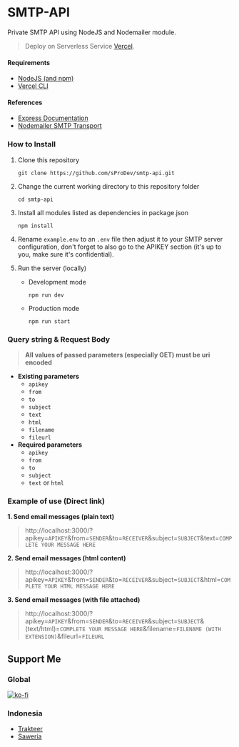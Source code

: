 # SMTP-API
Private SMTP API using NodeJS and Nodemailer module.
> Deploy on Serverless Service [Vercel](https://vercel.com).

#### Requirements
- [NodeJS (and npm)](https://nodejs.org/en/)
- [Vercel CLI](https://vercel.com/download)

#### References
- [Express Documentation](http://expressjs.com/en/starter/hello-world.html)
- [Nodemailer SMTP Transport](https://nodemailer.com/smtp/)

### How to Install
1. Clone this repository
    ```
    git clone https://github.com/sProDev/smtp-api.git
    ```
2. Change the current working directory to this repository folder
    ```
    cd smtp-api
    ```
3. Install all modules listed as dependencies in package.json
    ```
    npm install
    ```
4. Rename ```example.env``` to an ```.env``` file then adjust it to your SMTP server configuration, don't forget to also go to the APIKEY section (it's up to you, make sure it's confidential).
5. Run the server (locally)
    
    - Development mode
        ```
        npm run dev
        ```
    - Production mode
        ```
        npm run start
        ```

### Query string & Request Body

> **All values of passed parameters (especially GET) must be uri encoded**
- **Existing parameters**
    - ```apikey```
    - ```from```
    - ```to```
    - ```subject```
    - ```text```
    - ```html```
    - ```filename```
    - ```fileurl```
- **Required parameters**
    - ```apikey```
    - ```from```
    - ```to```
    - ```subject```
    - ```text``` or ```html```

### Example of use (Direct link)

**1. Send email messages (plain text)**
> http:\/\/localhost:3000\/?apikey=```APIKEY```&from=```SENDER```&to=```RECEIVER```&subject=```SUBJECT```&text=```COMPLETE YOUR MESSAGE HERE```

**2. Send email messages (html content)**
> http:\/\/localhost:3000\/?apikey=```APIKEY```&from=```SENDER```&to=```RECEIVER```&subject=```SUBJECT```&html=```COMPLETE YOUR HTML MESSAGE HERE```

**3. Send email messages (with file attached)**
> http:\/\/localhost:3000\/?apikey=```APIKEY```&from=```SENDER```&to=```RECEIVER```&subject=```SUBJECT```&(text/html)=```COMPLETE YOUR MESSAGE HERE```&filename=```FILENAME (WITH EXTENSION)```&fileurl=```FILEURL```

## Support Me
### Global
[![ko-fi](https://www.ko-fi.com/img/githubbutton_sm.svg)](https://ko-fi.com/sProDev)
### Indonesia
- [Trakteer](https://trakteer.id/sProDev)
- [Saweria](https://saweria.co/sProDev)
